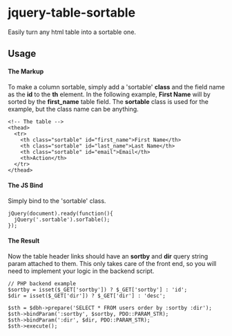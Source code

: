 # jquery-table-sortable
Easily turn any html table into a sortable one.

## Usage

#### The Markup
To make a column sortable, simply add a 'sortable' **class** and the field name as the **id** to the **th** element.  In the following example, **First Name** will by sorted by the **first_name** table field.  The **sortable** class is used for the example, but the class name can be anything.
```        
<!-- The table -->
<thead>
  <tr>
    <th class="sortable" id="first_name">First Name</th>
    <th class="sortable" id="last_name">Last Name</th>
    <th class="sortable" id="email">Email</th>
    <th>Action</th>
  </tr>
</thead>
```

#### The JS Bind
Simply bind to the 'sortable' class.
```
jQuery(document).ready(function(){
  jQuery('.sortable').sorTable();
});
```


#### The Result
Now the table header links should have an **sortby** and **dir** query string param attached to them.  This only takes care of the front end, so you will need to implement your logic in the backend script.  

```
// PHP backend example
$sortby = isset($_GET['sortby']) ? $_GET['sortby'] : 'id';
$dir = isset($_GET['dir']) ? $_GET['dir'] : 'desc';

$sth = $dbh->prepare('SELECT * FROM users order by :sortby :dir');
$sth->bindParam(':sortby', $sortby, PDO::PARAM_STR);
$sth->bindParam(':dir', $dir, PDO::PARAM_STR);
$sth->execute();
```
